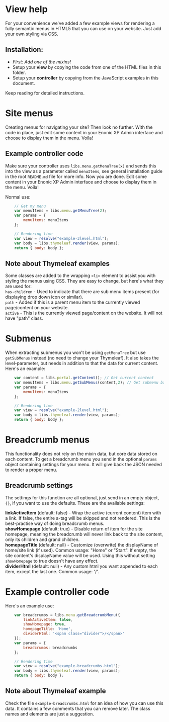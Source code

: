 # View help

For your convenience we've added a few example views for rendering a fully semantic menus in HTML5 that you can use on your website. Just add your own styling via CSS.

## Installation:

* *First: Add one of the mixins!*
* Setup your **view** by copying the code from one of the HTML files in this folder.
* Setup your **controller** by copying from the JavaScript examples in this document.

Keep reading for detailed instructions.

# Site menus

Creating menus for navigating your site? Then look no further. With the code in place, just edit some content in your Enonic XP Admin interface and choose to display them in the menu. Voíla!

## Example controller code

Make sure your controller uses `libs.menu.getMenuTree(x)` and sends this into the view as a parameter called `menuItems`, see general installation guide in the root `README.md` file for more info. Now you are done. Edit some content in your Enonic XP Admin interface and choose to display them in the menu. Voíla!

Normal use:

```javascript
	// Get my menu
	var menuItems = libs.menu.getMenuTree(2);
	var params = {
		menuItems: menuItems
	};

	// Rendering time
	var view = resolve("example-3level.html");
	var body = libs.thymeleaf.render(view, params);
	return { body: body };
```

## Note about Thymeleaf examples

Some classes are added to the wrapping `<li>` element to assist you with styling the menus using CSS. They are easy to change, but here's what they are used for:  
`has-children` - Used to indicate that there are sub menu items present (for displaying drop down icon or similar).  
`path` - Added if this is a parent menu item to the currently viewed page/content on your website.  
`active` - This is the currently viewed page/content on the website. It will not have "path" class.

# Submenus

When extracting submenus you won't be using `getMenuTree` but use `getSubMenus` instead (no need to change your Thymeleaf). It also takes the level-parameter, but needs in addition to that the data for current content. Here's an example:

```javascript
	var content = libs.portal.getContent(); // Get current content
	var menuItems = libs.menu.getSubMenus(content,2); // Get submenu based on this content
	var params = {
		menuItems: menuItems
	};

	// Rendering time
	var view = resolve("example-2level.html");
	var body = libs.thymeleaf.render(view, params);
	return { body: body };
```

# Breadcrumb menus

This functionality does not rely on the mixin data, but core data stored on each content. To get a breadcrumb menu you send in the optional `params` object containing settings for your menu. It will give back the JSON needed to render a proper menu.

## Breadcrumb settings

The settings for this function are all optional, just send in an empty object, `{}`, if you want to use the defaults. These are the available settings:

**linkActiveItem** (default: false) - Wrap the active (current content) item with a link. If false, the entire a-tag will be skipped and not rendered. This is the best-practise way of doing breadcrumb menus.  
**showHomepage** (default: true) - Disable return of item for the site homepage, meaning the breadcrumb will never link back to the site content, only its children and grand children.  
**homepageTitle** (default: null) - Customize (overwrite) the displayName of home/site link (if used). Common usage: "Home" or "Start". If empty, the site content's displayName value will be used. Using this without setting `showHomepage` to true doesn't have any effect.  
**dividerHtml** (default: null) - Any custom html you want appended to each item, except the last one. Common usage: '<span class="divider">/</span>'.

# Example controller code

Here's an example use:

```javascript
	var breadcrumbs = libs.menu.getBreadcrumbMenu({
		linkActiveItem: false,
		showHomepage: true,
		homepageTitle: 'Home',
		dividerHtml: '<span class="divider">/</span>'
	});
	var params = {
		breadcrumbs: breadcrumbs
	};

	// Rendering time
	var view = resolve("example-breadcrumbs.html");
	var body = libs.thymeleaf.render(view, params);
	return { body: body };
```

## Note about Thymeleaf example

Check the file `example-breadcrumbs.html` for an idea of how you can use this data. It contains a few comments that you can remove later. The class names and elements are just a suggestion.
